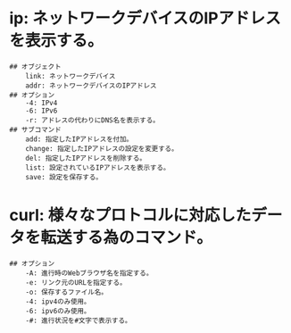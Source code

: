 # ip: ネットワークデバイスのIPアドレスを表示する。
	## オブジェクト
		link: ネットワークデバイス
		addr: ネットワークデバイスのIPアドレス
	## オプション
		-4: IPv4
		-6: IPv6
		-r: アドレスの代わりにDNS名を表示する。
	## サブコマンド
		add: 指定したIPアドレスを付加。
		change: 指定したIPアドレスの設定を変更する。
		del: 指定したIPアドレスを削除する。
		list: 設定されているIPアドレスを表示する。
		save: 設定を保存する。
		

# curl: 様々なプロトコルに対応したデータを転送する為のコマンド。
	## オプション
		-A: 進行時のWebブラウザ名を指定する。
		-e: リンク元のURLを指定する。
		-o: 保存するファイル名。
		-4: ipv4のみ使用。
		-6: ipv6のみ使用。
		-#: 進行状況を#文字で表示する。
